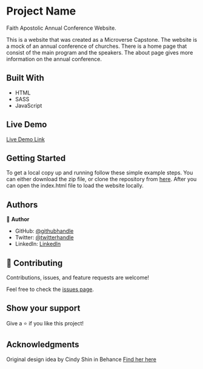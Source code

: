 # Project Name

Faith Apostolic Annual Conference Website.

This is a website that was created as a Microverse Capstone. The website is a mock of an annual conference of churches. There is a home page that consist of the main program and the speakers. The about page gives more information on the annual conference.

## Built With

- HTML
- SASS
- JavaScript

## Live Demo

[Live Demo Link](https://the-catalystmc.github.io/church-conference-capstone/)


## Getting Started

To get a local copy up and running follow these simple example steps. You can either download the zip file, or clone the repository from [here](https://github.com/the-catalystmc/church-conference-capstone). After you can open the index.html file to load the website locally.

## Authors

👤 **Author**

- GitHub: [@githubhandle](https://github.com/the-catalyst-mc)
- Twitter: [@twitterhandle](https://twitter.com/catalystspeaks)
- LinkedIn: [LinkedIn](https://linkedin.com/in/rhyinestewart)

## 🤝 Contributing

Contributions, issues, and feature requests are welcome!

Feel free to check the [issues page](https://github.com/the-catalystmc/church-conference-capstone/issues).

## Show your support

Give a ⭐️ if you like this project!

## Acknowledgments

Original design idea by Cindy Shin in Behance [Find her here](https://www.behance.net/adagio07)
